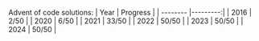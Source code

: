 Advent of code solutions:
| Year     | Progress |
| -------- |---------:|
| 2016     |     2/50 |
| 2020     |     6/50 |
| 2021     |    33/50 |
| 2022     |    50/50 |
| 2023     |    50/50 |
| 2024     |    50/50 |

